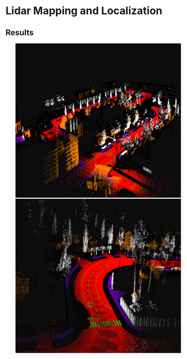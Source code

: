 # Lidar Mapping and Localization

## Results

<p align="center"><img src="../images/1.png" alt="lidar_seg" width="450" height="420"/>  <img src="../images/3.png" alt="lidar_seg" width="450" height="420"/></p>




